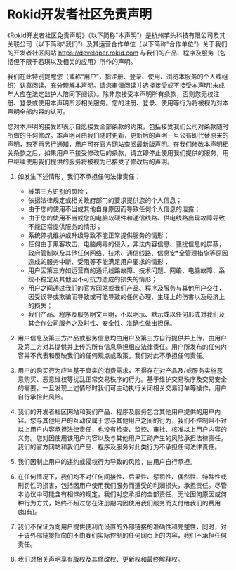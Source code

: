 # Rokid开发者社区免责声明

《Rokid开发者社区免责声明》（以下简称“本声明”）是杭州芋头科技有限公司及其关联公司（以下简称“我们”）及其运营合作单位（以下简称“合作单位”）关于我们的开发者社区网站 https://developer.rokid.com 与我们的产品、程序及服务（包括但不限于若琪以及相关的应用）所作的声明。

我们在此特别提醒您（或称“用户”，指注册、登录、使用、浏览本服务的个人或组织）认真阅读、充分理解本声明。请您审慎阅读并选择接受或不接受本声明(未成年人应在法定监护人陪同下阅读）。除非您接受本声明所有条款，否则您无权注册、登录或使用本声明所涉相关服务。您的注册、登录、使用等行为将被视为对本声明全部内容的认可。

您对本声明的接受即表示自愿接受全部条款的约束，包括接受我们公司对条款随时所做的任何修改。本声明可由我们随时更新，更新后的声明一旦公布即代替原来的声明，恕不再另行通知，用户可在官方网站查阅最新版声明。在我们修改本声明相关条款之后，如果用户不接受修改后的条款，请立即停止使用我们提供的服务，用户继续使用我们提供的服务将被视为已接受了修改后的声明。

1. 如发生下述情形，我们不承担任何法律责任：

    * 被第三方识别的风险；
    * 依据法律规定或相关政府部门的要求提供您的个人信息；
    * 由于您的使用不当或其他自身原因而导致任何个人信息的泄露；
    * 由于您的使用不当或您的电脑软硬件和通信线路、供电线路出现故障导致不能正常提供服务的情形；
    * 系统停机维护或升级导致不能正常提供服务的情形；
    * 任何由于黑客攻击，电脑病毒的侵入，非法内容信息、骚扰信息的屏蔽，政府管制以及其他任何网络、技术、通信线路、信息安*全管理措施等原因造成的服务中断、受阻等不能满足用户要求的情形；
    * 用户因第三方如运营商的通讯线路故障、技术问题、网络、电脑故障、系统不稳定及其他因不可抗力造成的损失的情形；
    * 用户之间通过我们的官方网站或我们产品、程序及服务与其他用户交往，因受误导或欺骗而导致或可能导致的任何心理、生理上的伤害以及经济上的损失；
    * 我们产品、程序及服务明文声明，不以明示、默示或以任何形式对我们及其合作公司服务之及时性、安全性、准确性做出担保。

2. 用户信息及第三方产品或服务信息均由用户及第三方自行提供并上传，由用户及第三方对其提供并上传的所有信息承担相应法律责任。用户所发布的任何内容并不代表和反映我们的任何观点或政策，我们对此不承担任何责任。

3. 用户的购买行为应当基于真实的消费需求，不得存在对产品及/或服务实施恶意购买、恶意维权等扰乱正常交易秩序的行为。基于维护交易秩序及交易安全的需要，一旦发现上述情形时我们可主动执行关闭相关交易订单等操作，用户自行承担此风险。
4. 我们的开发者社区网站和我们产品、程序及服务包含其他用户提供的用户内容。您与其他用户的互动仅属于您与其他用户之间的行为，我们不控制且不对以上用户内容承担法律责任，也没有检查、监控、审批、核准以上用户内容的义务。您对因使用该用户内容以及与其他用户互动产生的风险承担法律责任。我们的官方网站和我们产品、程序及服务对此类行为不承担任何法律责任。
5. 我们因制止用户的违约或侵权行为导致的风险，由用户自行承担。
6. 在任何情况下，我们均不对任何间接性、后果性、惩罚性、偶然性、特殊性或刑罚性的损害，包括因用户使用我们服务而遭受的利润损失，承担责任。尽管本协议中可能含有相悖的规定，我们对您承担的全部责任，无论因何原因或何种行为方式，始终不超过您在注册期内因使用我们服务而支付给我们的费用(如有)。
7. 我们不保证为向用户提供便利而设置的外部链接的准确性和完整性，同时，对于该外部链接指向的不由我们实际控制的任何网页上的内容，我们不承担任何责任。
8. 我们对相关声明享有版权及其修改权、更新权和最终解释权。

